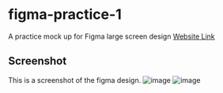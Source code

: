 # figma-practice-1
A practice mock up for Figma large screen design
[Website Link](https://ryanebanks.github.io/figma-practice-1/)

## Screenshot
This is a screenshot of the figma design.
![image](https://github.com/user-attachments/assets/b858a678-863e-4946-a765-af9895f4b3b1)
![image](https://github.com/user-attachments/assets/7f17566e-fed1-4163-88e4-c07b5d6a96e0)

